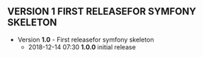 
## VERSION 1  FIRST RELEASEFOR SYMFONY SKELETON

 * Version **1.0** - First releasefor symfony skeleton
   * 2018-12-14 07:30  **1.0.0**  initial release
